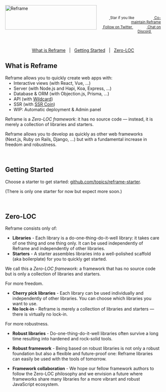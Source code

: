 <a href="/../../#readme">
    <img align="left" src="https://github.com/reframejs/reframe/raw/master/images/logo-with-title-and-slogan.min.svg?sanitize=true" width=296 height=79 style="max-width:100%;" alt="Reframe"/>
</a>
<br/>
<p align="right">
    <sup>
        <a href="#">
            <img
              src="https://github.com/reframejs/reframe/raw/master/images/star.svg?sanitize=true"
              width="16"
              height="12"
            >
        </a>
        Star if you like
        &nbsp;&nbsp;&nbsp;&nbsp;
        &nbsp;&nbsp;&nbsp;&nbsp;
        &nbsp;&nbsp;
        <a href="https://github.com/reframejs/reframe/blob/master/contributing.md">
            <img
              src="https://github.com/reframejs/reframe/raw/master/images/biceps.min.svg?sanitize=true"
              width="16"
              height="14"
            >
            Co-maintain Reframe
        </a>
    </sup>
    <br/>
    <sup>
        <a href="https://twitter.com/reframejs">
            <img
              src="https://github.com/reframejs/reframe/raw/master/images/tw.svg?sanitize=true"
              width="15"
              height="13"
            >
            Follow on Twitter
        </a>
        &nbsp;&nbsp;&nbsp;&nbsp;&nbsp;
        &nbsp;&nbsp;
        <a href="https://discord.gg/kqXf65G">
            <img
              src="https://github.com/reframejs/reframe/raw/master/images/chat.svg?sanitize=true"
              width="14"
              height="10"
            >
            Chat on Discord
        </a>
        &nbsp;&nbsp;&nbsp;&nbsp;
        &nbsp;&nbsp;&nbsp;&nbsp;
    </sup>
</p>
&nbsp;
<p align='center'>
<a href="#what-is-reframe">What is Reframe</a>
&nbsp; | &nbsp;
<a href="#getting-started">Getting Started</a>
&nbsp; | &nbsp;
<a href="#zero-loc">Zero-LOC</a>
</p>

## What is Reframe

Reframe allows you to quickly create web apps with:
<br/> &nbsp;&nbsp;&nbsp;&#8226;&nbsp;
Interactive views (with React, Vue, ...)
<br/> &nbsp;&nbsp;&nbsp;&#8226;&nbsp;
Server (with Node.js and Hapi, Koa, Express, ...)
<br/> &nbsp;&nbsp;&nbsp;&#8226;&nbsp;
Database & ORM (with Objection.js, Prisma, ...)
<br/> &nbsp;&nbsp;&nbsp;&#8226;&nbsp;
API (with [Wildcard](https://github.com/reframejs/wildcard-api))
<br/> &nbsp;&nbsp;&nbsp;&#8226;&nbsp;
SSR (with [SSR Coin](https://github.com/reframejs/ssr-coin))
<br/> &nbsp;&nbsp;&nbsp;&#8226;&nbsp;
WIP: Automatic deployment & Admin panel

Reframe is a *Zero-LOC framework*:
it has no source code &mdash;
instead,
it is merely a collection of libraries and starters.

Reframe allows you to develop as quickly as other web frameworks
(Next.js, Ruby on Rails, Django, ...)
but with a fundamental increase in freedom and robustness.

<br/>

## Getting Started

Choose a starter to get started: [github.com/topics/reframe-starter](https://github.com/topics/reframe-starter).

(There is only one starter for now but expect more soon.)

<br/>

## Zero-LOC

Reframe consists only of:
- **Libraries** -
  Each library is a do-one-thing-do-it-well library:
  it takes care of one thing and one thing only.
  It can be used independently of Reframe and independently of other libraries.
- **Starters** -
  A starter assembles libraries into a well-polished scaffold (aka boilerplate) for you to quickly get started.

We call this a *Zero-LOC framework*: a framework that has no source code but is only a collection of libraries and starters.

For more freedom.

- **Cherry pick libraries** -
  Each library can be used individually and independently of other libraries. You can choose which libraries you want to use.
- **No lock-in** -
  Reframe is merely a collection of libraries and starters &mdash; there is virtually no lock-in.

For more robustness.

- **Robust libraries** -
  Do-one-thing-do-it-well libraries
  often survive a long time resulting into hardened and rock-solid tools.

- **Robust framework** -
  Being based on robust libraries is not only a robust foundation but also a flexible and future-proof one:
  Reframe libraries can easily be used with the tools of tomorrow.

- **Framework collaboration** -
  We hope our fellow framework authors to follow the Zero-LOC philosophy and
  we envision a future where frameworks share many libraries for a more vibrant and robust JavaScript ecosystem.
